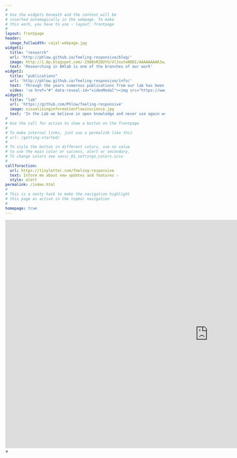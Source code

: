 ```yaml
---
#
# Use the widgets beneath and the content will be
# inserted automagically in the webpage. To make
# this work, you have to use › layout: frontpage
#
layout: frontpage
header:
  image_fullwidth: cajal-webpage.jpg
widget1:
  title: "research"
  url: 'http://phlow.github.io/feeling-responsive/blog/'
  image: http://1.bp.blogspot.com/-I968nR2QUYU/VlJxuteN0DI/AAAAAAAAKJw/Rqfx_HPAVj0/s1600/bubble.png
  text: 'Researching in AHlab is one of the branches of our work'
widget2:
  title: "publications"
  url: 'http://phlow.github.io/feeling-responsive/info/'
  text: 'Through the years numerous publications from our lab has been published by the most renamed world editors'
  video: '<a href="#" data-reveal-id="videoModal"><img src="https://www.webdesignerdepot.com/cdn-origin/uploads/visualization_tools/walrus.jpg" width="302" height="182" alt=""/></a>'
widget3:
  title: "lab"
  url: 'https://github.com/Phlow/feeling-responsive'
  image: visualizinginformationflowinscience.jpg
  text: 'In the Lab we believe in open knowledge and never use again wordpress'
#
# Use the call for action to show a button on the frontpage
#
# To make internal links, just use a permalink like this
# url: /getting-started/
#
# To style the button in different colors, use no value
# to use the main color or success, alert or secondary.
# To change colors see sass/_01_settings_colors.scss
#
callforaction:
  url: https://tinyletter.com/feeling-responsive
  text: Inform me about new updates and features ›
  style: alert
permalink: /index.html
#
# This is a nasty hack to make the navigation highlight
# this page as active in the topbar navigation
#
homepage: true
---
```


<div id="videoModal" class="reveal-modal large" data-reveal="">
  <div class="flex-video widescreen vimeo" style="display: block;">
    <iframe width="1280" height="720" src="https://www.youtube.com/embed/3b5zCFSmVvU" frameborder="0" allowfullscreen></iframe>
  </div>
  <a class="close-reveal-modal">&#215;</a>
</div>

